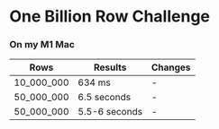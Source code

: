 # One Billion Row Challenge

### On my M1 Mac

|Rows|Results|Changes|
|---|---|---|
|10_000_000|634 ms|-|
|50_000_000|6.5 seconds|-|
|50_000_000|5.5-6 seconds|-|
